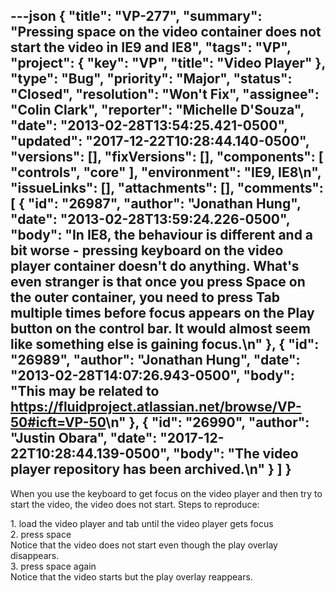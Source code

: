 ---json
{
  "title": "VP-277",
  "summary": "Pressing space on the video container does not start the video in IE9 and IE8",
  "tags": "VP",
  "project": {
    "key": "VP",
    "title": "Video Player"
  },
  "type": "Bug",
  "priority": "Major",
  "status": "Closed",
  "resolution": "Won't Fix",
  "assignee": "Colin Clark",
  "reporter": "Michelle D'Souza",
  "date": "2013-02-28T13:54:25.421-0500",
  "updated": "2017-12-22T10:28:44.140-0500",
  "versions": [],
  "fixVersions": [],
  "components": [
    "controls",
    "core"
  ],
  "environment": "IE9, IE8\n",
  "issueLinks": [],
  "attachments": [],
  "comments": [
    {
      "id": "26987",
      "author": "Jonathan Hung",
      "date": "2013-02-28T13:59:24.226-0500",
      "body": "In IE8, the behaviour is different and a bit worse - pressing keyboard on the video player container doesn't do anything. What's even stranger is that once you press Space on the outer container, you need to press Tab multiple times before focus appears on the Play button on the control bar. It would almost seem like something else is gaining focus.\n"
    },
    {
      "id": "26989",
      "author": "Jonathan Hung",
      "date": "2013-02-28T14:07:26.943-0500",
      "body": "This may be related to <https://fluidproject.atlassian.net/browse/VP-50#icft=VP-50>\n"
    },
    {
      "id": "26990",
      "author": "Justin Obara",
      "date": "2017-12-22T10:28:44.139-0500",
      "body": "The video player repository has been archived.\n"
    }
  ]
}
---
When you use the keyboard to get focus on the video player and then try to start the video, the video does not start. Steps to reproduce:

1\. load the video player and tab until the video player gets focus\
2\. press space\
Notice that the video does not start even though the play overlay disappears. \
3\. press space again\
Notice that the video starts but the play overlay reappears.&#x20;

        